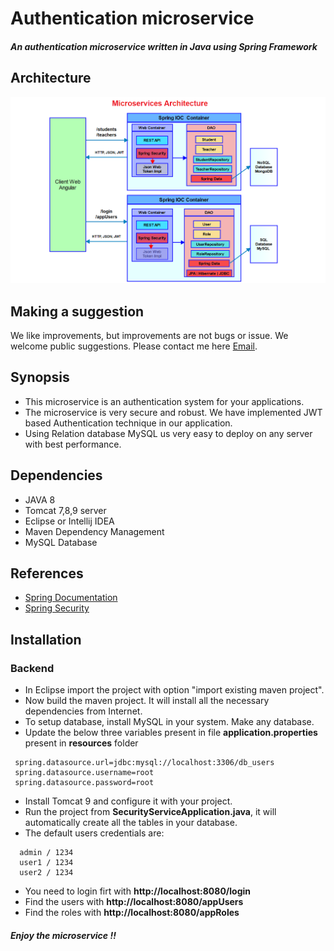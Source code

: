 # Authentication microservice

#### *An authentication microservice written in Java using Spring Framework*

## Architecture
![](Architecture.png)

## Making a suggestion
We like improvements, but improvements are not bugs or issue.
We welcome public suggestions. Please contact me here [Email](paulhappi@yahoo.fr).

## Synopsis
- This microservice is an authentication system for your applications. 
- The microservice is very secure and robust. We have implemented JWT based Authentication technique in our application.
- Using Relation database MySQL us very easy to deploy on any server with best performance.

## Dependencies
- JAVA 8
- Tomcat 7,8,9 server
- Eclipse or Intellij IDEA
- Maven Dependency Management
- MySQL Database

## References
- [Spring Documentation](https://spring.io/)
- [Spring Security](https://docs.spring.io/spring-boot/docs/2.3.0.RELEASE/reference/htmlsingle/#boot-features-security)

## Installation
### Backend
 - In Eclipse import the project with option "import existing maven project".
 - Now build the maven project. It will install all the necessary dependencies from Internet.
 - To setup database, install MySQL in your system. Make any database.
 - Update the below three variables present in file **application.properties** present in **resources** folder
 >
 
     spring.datasource.url=jdbc:mysql://localhost:3306/db_users
     spring.datasource.username=root
     spring.datasource.password=root

 - Install Tomcat 9 and configure it with your project.
 - Run the project from **SecurityServiceApplication.java**, it will automatically create all the tables in your database.
 - The default users credentials are: 
 >
  
      admin / 1234
      user1 / 1234
      user2 / 1234
 
 - You need to login firt with **http://localhost:8080/login**
 - Find the users with **http://localhost:8080/appUsers**
 - Find the roles with **http://localhost:8080/appRoles**
 
 
##### Enjoy the microservice !!